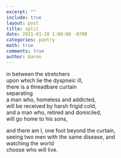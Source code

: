 ```yaml
---
excerpt: ""
include: true
layout: post
title: split
date: 2021-01-18 1:00:00 -0700
categories: poetry 
math: true
comments: true
author: Aaron
---
```


in between the stretchers  
upon which lie the dyspneic ill,  
there is a threadbare curtain  
separating  
a man who, homeless and addicted,  
will be received by harsh frigid cold,  
and a man who, retired and domiciled,  
will go home to his sons,  

and there am I, one foot beyond the curtain,  
seeing two men with the same disease, and  
watching the world  
choose who will live.
